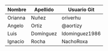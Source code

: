 | Nombre  | Apellido  | Usuario Git    |
| ------- | --------- | -------------- |
| Orianna | Nuñez     | oriverhu       |
| Angelo  | Ortiz     | @aortizy       |
| Luis    | Domínguez | ldominguez1986 |
| Ignacio | Rocha     | NachoRoxa      |
